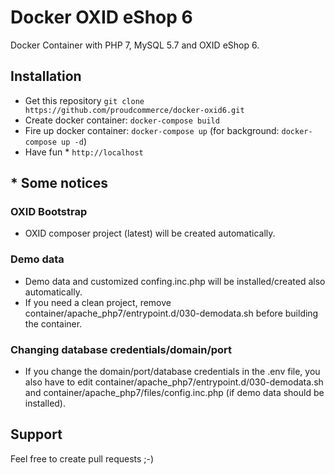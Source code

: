 # Docker OXID eShop 6
Docker Container with PHP 7, MySQL 5.7 and OXID eShop 6.

## Installation

- Get this repository
	`git clone https://github.com/proudcommerce/docker-oxid6.git`
- Create docker container:
    `docker-compose build`
- Fire up docker container:
    `docker-compose up` (for background: `docker-compose up -d`)
- Have fun *
	`http://localhost`


## * Some notices

### OXID Bootstrap

- OXID composer project (latest) will be created automatically.

### Demo data

- Demo data and customized confing.inc.php will be installed/created also automatically.
- If you need a clean project, remove container/apache_php7/entrypoint.d/030-demodata.sh before building the container.

### Changing database credentials/domain/port

- If you change the domain/port/database credentials in the .env file, you also have to edit container/apache_php7/entrypoint.d/030-demodata.sh and container/apache_php7/files/config.inc.php (if demo data should be installed).


## Support

Feel free to create pull requests ;-)
